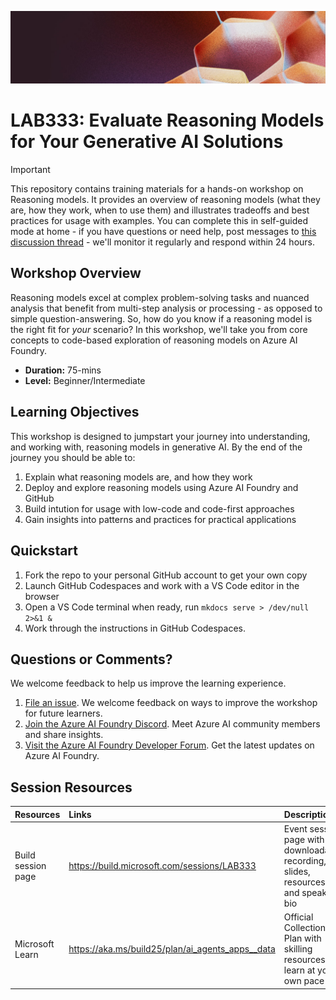 <p align="center">
<img src="img/banner.jpg" alt="decorative banner" width="1200"/>
</p>

# LAB333: Evaluate Reasoning Models for Your Generative AI Solutions

> [!IMPORTANT]  
> This repository contains training materials for a hands-on workshop on Reasoning models. It provides an overview of reasoning models (what they are, how they work, when to use them) and illustrates tradeoffs and best practices for usage with examples. You can complete this in self-guided mode at home - if you have questions or need help, post messages to [this discussion thread](https://aka.ms/discuss/build25-lab333) - we'll monitor it regularly and respond within 24 hours.

## Workshop Overview

Reasoning models excel at complex problem-solving tasks and nuanced analysis that benefit from multi-step analysis or processing - as opposed to simple question-answering. So, how do you know if a reasoning model is the right fit for _your_ scenario? In this workshop, we'll take you from core concepts to code-based exploration of reasoning models on Azure AI Foundry.

- **Duration:** 75-mins
- **Level:** Beginner/Intermediate

## Learning Objectives

This workshop is designed to jumpstart your journey into understanding, and working with, reasoning models in generative AI. By the end of the journey you should be able to:

1. Explain what reasoning models are, and how they work
1. Deploy and explore reasoning models using Azure AI Foundry and GitHub
1. Build intution for usage with low-code and code-first approaches
1. Gain insights into patterns and practices for practical applications

## Quickstart 

1. Fork the repo to your personal GitHub account to get your own copy
1. Launch GitHub Codespaces and work with a VS Code editor in the browser
1. Open a VS Code terminal when ready, run ```mkdocs serve > /dev/null 2>&1 &```
1. Work through the instructions in GitHub Codespaces.

## Questions or Comments?

We welcome feedback to help us improve the learning experience. 

1. [File an issue](https://github.com/microsoft/BUILD25-LAB333/issues/new). We welcome feedback on ways to improve the workshop for future learners.
1. [Join the Azure AI Foundry Discord](https://aka.ms/azureaifoundry/discord). Meet Azure AI community members and share insights.
1. [Visit the Azure AI Foundry Developer Forum](https://aka.ms/azureaifoundry/forum). Get the latest updates on Azure AI Foundry.

## Session Resources 

| Resources          | Links                             | Description        |
|:-------------------|:----------------------------------|:-------------------|
| Build session page | https://build.microsoft.com/sessions/LAB333 | Event session page with downloadable recording, slides, resources, and speaker bio |
|Microsoft Learn|https://aka.ms/build25/plan/ai_agents_apps__data|Official Collection or Plan with skilling resources to learn at your own pace|
